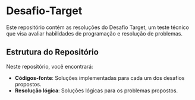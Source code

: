 # Desafio-Target

Este repositório contém as resoluções do Desafio Target, um teste técnico que visa avaliar habilidades de programação e resolução de problemas.

## Estrutura do Repositório

Neste repositório, você encontrará:

- **Códigos-fonte**: Soluções implementadas para cada um dos desafios propostos.
- **Resolução lógica**: Soluções lógicas para os problemas propostos.
